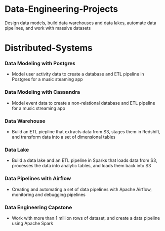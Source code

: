 # Data-Engineering-Projects
Design data models, build data warehouses and data lakes, automate data pipelines, and work with massive datasets

# Distributed-Systems 

### Data Modeling with Postgres

- Model user activity data to create a database and ETL pipeline in Postgres for a music steaming app

### Data Modeling with Cassandra

- Model event data to create a non-relational database and ETL pipeline for a music streaming app

### Data Warehouse

- Build an ETL piepline that extracts data from S3, stages them in Redshift, and transform data into a set of dimensional tables

### Data Lake

- Build a data lake and an ETL pipeline in Sparks that loads data from S3, processes the data into analytic tables, and loads them back into S3

### Data Pipelines with Airflow

- Creating and automating a set of data pipelines with Apache Airflow, monitoring and debugging  pipelines

### Data Engineering Capstone

- Work with more than 1 million rows of dataset, and create a data pipeline using Apache Spark